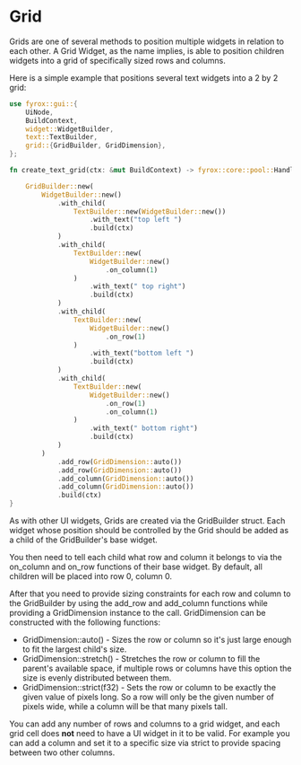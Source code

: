# Grid

Grids are one of several methods to position multiple widgets in relation to each other. A Grid Widget, as the name implies, is able to position children widgets into a grid of specifically sized rows and columns. 

Here is a simple example that positions several text widgets into a 2 by 2 grid:

```rust
use fyrox::gui::{
    UiNode,
    BuildContext,
    widget::WidgetBuilder,
    text::TextBuilder,
    grid::{GridBuilder, GridDimension},
};

fn create_text_grid(ctx: &mut BuildContext) -> fyrox::core::pool::Handle<UiNode> {

    GridBuilder::new(
        WidgetBuilder::new()
            .with_child(
                TextBuilder::new(WidgetBuilder::new())
                    .with_text("top left ")
                    .build(ctx)
            )
            .with_child(
                TextBuilder::new(
                    WidgetBuilder::new()
                        .on_column(1)
                )
                    .with_text(" top right")
                    .build(ctx)
            )
            .with_child(
                TextBuilder::new(
                    WidgetBuilder::new()
                        .on_row(1)
                )
                    .with_text("bottom left ")
                    .build(ctx)
            )
            .with_child(
                TextBuilder::new(
                    WidgetBuilder::new()
                        .on_row(1)
                        .on_column(1)
                )
                    .with_text(" bottom right")
                    .build(ctx)
            )
        )
            .add_row(GridDimension::auto())
            .add_row(GridDimension::auto())
            .add_column(GridDimension::auto())
            .add_column(GridDimension::auto())
            .build(ctx)
}
```

As with other UI widgets, Grids are created via the GridBuilder struct. Each widget whose position should be controlled by the Grid should be added as a child of the GridBuilder's base widget.

You then need to tell each child what row and column it belongs to via the on\_column and on\_row functions of their base widget. By default, all children will be placed into row 0, column 0. 

After that you need to provide sizing constraints for each row and column to the GridBuilder by using the add\_row and add\_column functions while providing a GridDimension instance to the call. GridDimension can be constructed with the following functions:

* GridDimension::auto() - Sizes the row or column so it's just large enough to fit the largest child's size.
* GridDimension::stretch() - Stretches the row or column to fill the parent's available space, if multiple rows or columns have this option the size is evenly distributed between them.
* GridDimension::strict(f32) - Sets the row or column to be exactly the given value of pixels long. So a row will only be the given number of pixels wide, while a column will be that many pixels tall.

You can add any number of rows and columns to a grid widget, and each grid cell does **not** need to have a UI widget in it to be valid. For example you can add a column and set it to a specific size via strict to provide spacing between two other columns.

